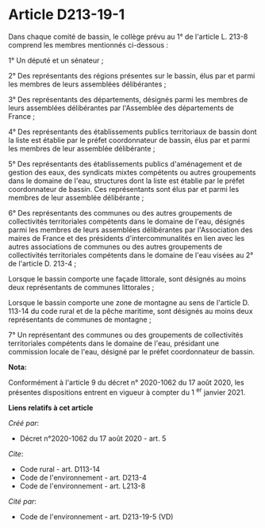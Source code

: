 # Article D213-19-1

Dans chaque comité de bassin, le collège prévu au 1° de l'article L. 213-8 comprend les membres mentionnés ci-dessous : 

1° Un député et un sénateur ; 

2° Des représentants des régions présentes sur le bassin, élus par et parmi les membres de leurs assemblées délibérantes ; 

3° Des représentants des départements, désignés parmi les membres de leurs assemblées délibérantes par l'Assemblée des
départements de France ; 

4° Des représentants des établissements publics territoriaux de bassin dont la liste est établie par le préfet coordonnateur
de bassin, élus par et parmi les membres de leur assemblée délibérante ; 

5° Des représentants des établissements publics d'aménagement et de gestion des eaux, des syndicats mixtes compétents ou
autres groupements dans le domaine de l'eau, structures dont la liste est établie par le préfet coordonnateur de bassin. Ces
représentants sont élus par et parmi les membres de leur assemblée délibérante ; 

6° Des représentants des communes ou des autres groupements de collectivités territoriales compétents dans le domaine de
l'eau, désignés parmi les membres de leurs assemblées délibérantes par l'Association des maires de France et des présidents
d'intercommunalités en lien avec les autres associations de communes ou des autres groupements de collectivités territoriales
compétents dans le domaine de l'eau visées au 2° de l'article D. 213-4 ; 

Lorsque le bassin comporte une façade littorale, sont désignés au moins deux représentants de communes littorales ; 

Lorsque le bassin comporte une zone de montagne au sens de l'article D. 113-14 du code rural et de la pêche maritime, sont
désignés au moins deux représentants de communes de montagne ; 

7° Un représentant des communes ou des groupements de collectivités territoriales compétents dans le domaine de l'eau,
présidant une commission locale de l'eau, désigné par le préfet coordonnateur de bassin.

**Nota:**

Conformément à l'article 9 du décret n° 2020-1062 du 17 août 2020, les présentes dispositions entrent en vigueur à compter du
1
  <sup>er</sup> janvier 2021.

**Liens relatifs à cet article**

_Créé par_:

  - Décret n°2020-1062 du 17 août 2020 - art. 5

_Cite_:

  - Code rural - art. D113-14
  - Code de l'environnement - art. D213-4
  - Code de l'environnement - art. L213-8

_Cité par_:

  - Code de l'environnement - art. D213-19-5 (VD)
